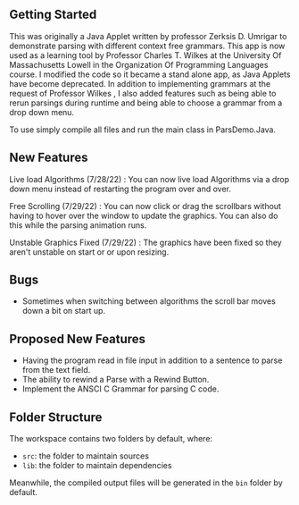 ## Getting Started

This was originally a Java Applet written by professor Zerksis D. Umrigar to demonstrate parsing with different context free grammars. This app is now used as a learning tool by Professor Charles T. Wilkes at the University Of Massachusetts Lowell in the Organization Of Programming Languages course. I modified the code so it became a stand alone app, as Java Applets have become deprecated. In addition to implementing grammars at the request of Professor Wilkes , I also added features such as being able to rerun parsings during runtime and being able to choose a grammar from a drop down menu.

To use simply compile all files and run the main class in ParsDemo.Java.

## New Features

Live load Algorithms (7/28/22) : You can now live load Algorithms via a drop down menu instead of restarting the program over and over.

Free Scrolling (7/29/22) : You can now click or drag the scrollbars without having to hover over the window to update the graphics. You can also do this while the parsing animation runs.

Unstable Graphics Fixed (7/29/22) : The graphics have been fixed so they aren't unstable on start or or upon resizing.

## Bugs

- Sometimes when switching between algorithms the scroll bar moves down a bit on start up.

## Proposed New Features

- Having the program read in file input in addition to a sentence to parse from the text field.
- The ability to rewind a Parse with a Rewind Button.
- Implement the ANSCI C Grammar for parsing C code.

## Folder Structure

The workspace contains two folders by default, where:

- `src`: the folder to maintain sources
- `lib`: the folder to maintain dependencies

Meanwhile, the compiled output files will be generated in the `bin` folder by default.

